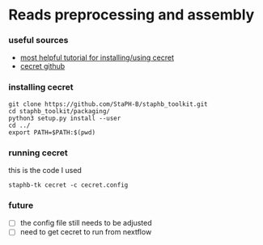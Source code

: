 # Reads preprocessing and assembly

### useful sources

- [most helpful tutorial for installing/using cecret](https://www.protocols.io/view/cecret-workflow-for-sars-cov-2-assembly-and-lineag-by72pzqe.html)
- [cecret github](https://github.com/UPHL-BioNGS/Cecret)

### installing cecret

```
git clone https://github.com/StaPH-B/staphb_toolkit.git
cd staphb_toolkit/packaging/
python3 setup.py install --user
cd ../
export PATH=$PATH:$(pwd)
```

### running cecret

this is the code I used 
```
staphb-tk cecret -c cecret.config
```

### future

- [ ] the config file still needs to be adjusted 
- [ ] need to get cecret to run from nextflow 
